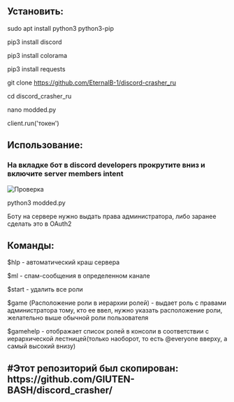 <h2>Установить:</h2>

sudo apt install python3 python3-pip

pip3 install discord

pip3 install colorama

pip3 install requests

git clone https://github.com/EternalB-1/discord-crasher_ru

cd discord_crasher_ru

nano modded.py

client.run('токен')

<h2>Использование:</h2>

<h3>На вкладке бот в discord developers прокрутите вниз и включите server members intent</h3>

![Проверка](https://i.ibb.co/c8cZ68g/unknown.png)

python3 modded.py

Боту на сервере нужно выдать права администратора, либо заранее сделать это в OAuth2

<h2>Команды:</h2>

$hlp - автоматический краш сервера

$ml - спам-сообщения в определенном канале

$start - удалить все роли

$game (Расположение роли в иерархии ролей) - выдает роль с правами администратора тому, кто ее ввел, нужно указать расположение роли, желательно выше обычной роли пользователя

$gamehelp - отображает список ролей в консоли в соответствии с иерархической лестницей(только наоборот, то есть @everyone вверху, а самый высокий внизу)

<h2>#Этот репозиторий был скопирован: https://github.com/GlUTEN-BASH/discord_crasher/</h2>
